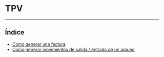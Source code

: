 # TPV
----------------------

## Índice

  * [Como generar una factura](./generarfacturaticket.md)
  * [Como generar movimientos de salida / entrada de un arqueo](./generarmovimientosarqueo.md)
